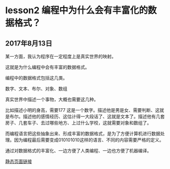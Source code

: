 # lesson2  编程中为什么会有丰富化的数据格式？ 
## 2017年8月13日

某一方面，我认为程序在一定程度上是真实世界的映射。

这就是为什么编程中会有丰富的数据格式。

编程中的数据格式包括这几类。

数字、文本、布尔、对象、数组

真实世界中描述一个事物，大概也需要这几种。

比如描述小明的身高，需要177  这是一个数字。描述他是男是女、需要判断、这就是布尔。描述他的感情经历、这估计得一大段话了、这就是文本了。描述他有几套房子、几套车子、去过哪些地方、上过什么学校，这就需要对象和数组了。


而编程语言把这些抽象出来、形成丰富的数据格式，是为了方便计算机进行数据处理。因为编程最后需要变成010101010这样的语言、不同的内容需要严格的定义。

通过对数据格式的丰富化、一边方便了人类编程、一边也方便了机器编译。


[静态页面链接](https://somexin.github.io/homepage/)


